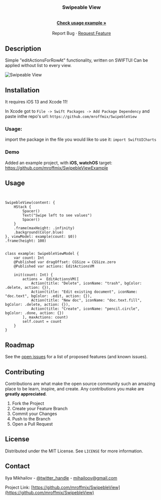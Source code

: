 <!-- PROJECT SHIELDS -->
<!--
*** I'm using markdown "reference style" links for readability.
*** Reference links are enclosed in brackets [ ] instead of parentheses ( ).
*** See the bottom of this document for the declaration of the reference variables
*** for contributors-url, forks-url, etc. This is an optional, concise syntax you may use.
*** https://www.markdownguide.org/basic-syntax/#reference-style-links
-->


<p align="center">
  <h3 align="center">Swipeable View</h3>
  <p align="center">
    <br />
    <a href="https://github.com/mroffmix/SwipebleViewExample"><strong>Check usage example »</strong></a>
    <br />
    <br /
    ·
    <a href="https://github.com/mroffmix/SwipebleView/issues">Report Bug</a>
    ·
    <a href="https://github.com/mroffmix/SwipebleView/issues">Request Feature</a>
  </p>
</p>


<!-- Description-->
## Description
Simple "editActionsForRowAt" functionality, written on SWIFTUI 
Can be applied without list to every view. 

![Swipeable View](https://github.com/mroffmix/SwipebleView/blob/main/Resources/sample.gif)
<!-- Installation-->
## Installation

It requires iOS 13 and Xcode 11!

In Xcode got to `File -> Swift Packages -> Add Package Dependency` and paste inthe repo's url: `https://github.com/mroffmix/SwipebleView`


### Usage:

import the package in the file you would like to use it: `import SwiftUICharts`



### Demo

Added an example project, with **iOS, watchOS** target: https://github.com/mroffmix/SwipebleViewExample


<!-- USAGE EXAMPLES -->
## Usage
```


SwipebleView(content: {
    HStack {
        Spacer()
        Text("Swipe left to see values")
        Spacer()
    }
    .frame(maxHeight: .infinity)
    .background(Color.blue)
}, viewModel: example(count: $0))
.frame(height: 100)


class example: SwipebleViewModel {
    var count: Int
    @Published var dragOffset: CGSize = CGSize.zero
    @Published var actions: EditActionsVM
    
    init(count: Int) {
        actions =  EditActionsVM([
            Action(title: "Delete", iconName: "trash", bgColor: .delete, action: {}),
            Action(title: "Edit existing document", iconName: "doc.text", bgColor: .edit, action: {}),
            Action(title: "New doc", iconName: "doc.text.fill", bgColor: .delete, action: {}),
            Action(title: "Create", iconName: "pencil.circle", bgColor: .done, action: {})
        ], maxActions: count)
        self.count = count
    }
}

```





<!-- ROADMAP -->
## Roadmap

See the [open issues](https://github.com/github_username/repo_name/issues) for a list of proposed features (and known issues).



<!-- CONTRIBUTING -->
## Contributing

Contributions are what make the open source community such an amazing place to be learn, inspire, and create. Any contributions you make are **greatly appreciated**.

1. Fork the Project
2. Create your Feature Branch 
3. Commit your Changes 
4. Push to the Branch 
5. Open a Pull Request


<!-- LICENSE -->
## License

Distributed under the MIT License. See `LICENSE` for more information.



<!-- CONTACT -->
## Contact

Ilya Mikhailov - [@twitter_handle](https://twitter.com/mix_off) - mihailoov@gmail.com

Project Link: [https://github.com/mroffmix/SwipebleView](https://github.com/mroffmix/SwipebleView)


